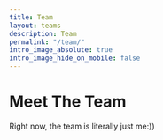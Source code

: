 ```yaml
---
title: Team
layout: teams
description: Team
permalink: "/team/"
intro_image_absolute: true
intro_image_hide_on_mobile: false
---
```


# Meet The Team

Right now, the team is literally just me:))
